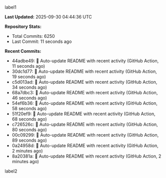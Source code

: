 
label1 
<!-- ACTIVITY_START -->
**Last Updated:** 2025-09-30 04:44:36 UTC

**Repository Stats:**
- Total Commits: 6250
- Last Commit: 11 seconds ago

**Recent Commits:**
- 44adbe49: 🤖 Auto-update README with recent activity (GitHub Action, 11 seconds ago)
- 30dc1d77: 🤖 Auto-update README with recent activity (GitHub Action, 19 seconds ago)
- c5d013ad: 🤖 Auto-update README with recent activity (GitHub Action, 34 seconds ago)
- 68a7dbc3: 🤖 Auto-update README with recent activity (GitHub Action, 46 seconds ago)
- 54ef6b36: 🤖 Auto-update README with recent activity (GitHub Action, 58 seconds ago)
- 51f20ef9: 🤖 Auto-update README with recent activity (GitHub Action, 68 seconds ago)
- c726526c: 🤖 Auto-update README with recent activity (GitHub Action, 80 seconds ago)
- 00c09299: 🤖 Auto-update README with recent activity (GitHub Action, 89 seconds ago)
- 0a24958d: 🤖 Auto-update README with recent activity (GitHub Action, 2 minutes ago)
- 8a20381a: 🤖 Auto-update README with recent activity (GitHub Action, 2 minutes ago)
<!-- ACTIVITY_END -->

label2
